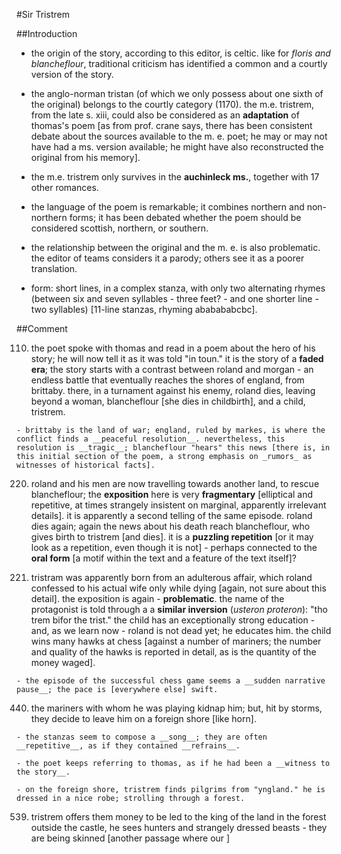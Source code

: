 #Sir Tristrem

##Introduction

- the origin of the story, according to this editor, is celtic. like for _floris and blancheflour_, traditional criticism has identified a common and a courtly version of the story.

- the anglo-norman tristan (of which we only possess about one sixth of the original) belongs to the courtly category (1170). the m.e. tristrem, from the late s. xiii, could also be considered as an __adaptation__ of thomas's poem [as from prof. crane says, there has been consistent debate about the sources available to the m. e. poet; he may or may not have had a ms. version available; he might have also reconstructed the original from his memory].

- the m.e. tristrem only survives in the __auchinleck ms.__, together with 17 other romances.

- the language of the poem is remarkable; it combines northern and non-northern forms; it has been debated whether the poem should be considered scottish, northern, or southern.

- the relationship between the original and the m. e. is also problematic. the editor of teams considers it a parody; others see it as a poorer translation.

- form: short lines, in a complex stanza, with only two alternating rhymes (between six and seven syllables - three feet? - and one shorter line - two syllables) [11-line stanzas, rhyming ababababcbc].

##Comment

110. the poet spoke with thomas and read in a poem about the hero of his story; he will now tell it as it was told "in toun." it is the story of a __faded era__; the story starts with a contrast between roland and morgan - an endless battle that eventually reaches the shores of england, from brittaby. there, in a turnament against his enemy, roland dies, leaving beyond a woman, blancheflour [she dies in childbirth], and a child, tristrem.

	- brittaby is the land of war; england, ruled by markes, is where the conflict finds a __peaceful resolution__. nevertheless, this resolution is __tragic__; blancheflour "hears" this news [there is, in this initial section of the poem, a strong emphasis on _rumors_ as witnesses of historical facts].

220. roland and his men are now travelling towards another land, to rescue blancheflour; the __exposition__ here is very __fragmentary__ [elliptical and repetitive, at times strangely insistent on marginal, apparently irrelevant details]. it is apparently a second telling of the same episode. roland dies again; again the news about his death reach blancheflour, who gives birth to tristrem [and dies]. it is a __puzzling repetition__ [or it may look as a repetition, even though it is not] - perhaps connected to the __oral form__ [a motif within the text and a feature of the text itself]?

341. tristram was apparently born from an adulterous affair, which roland confessed to his actual wife only while dying [again, not sure about this detail]. the exposition is again - __problematic__. the name of the protagonist is told through a a __similar inversion__ (_usteron proteron_): "tho trem bifor the trist." the child has an exceptionally strong education - and, as we learn now - roland is not dead yet; he educates him. the child wins many hawks at chess [against a number of mariners; the number and quality of the hawks is reported in detail, as is the quantity of the money waged].

	- the episode of the successful chess game seems a __sudden narrative pause__; the pace is [everywhere else] swift.

440. the mariners with whom he was playing kidnap him; but, hit by storms, they decide to leave him on a foreign shore [like horn].

	- the stanzas seem to compose a __song__; they are often __repetitive__, as if they contained __refrains__.

	- the poet keeps referring to thomas, as if he had been a __witness to the story__.

	- on the foreign shore, tristrem finds pilgrims from "yngland." he is dressed in a nice robe; strolling through a forest.

539. tristrem offers them money to be led to the king of the land in the forest outside the castle, he sees hunters and strangely dressed beasts - they are being skinned [another passage where our ]
